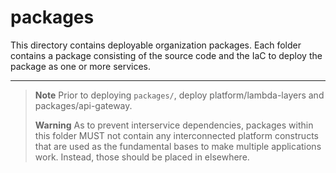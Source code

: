 # packages

This directory contains deployable organization packages. Each folder contains a
package consisting of the source code and the IaC to deploy the package as one
or more services.

---

> **Note** Prior to deploying `packages/`, deploy platform/lambda-layers and
> packages/api-gateway.
>
> **Warning** As to prevent interservice dependencies, packages within this
> folder MUST not contain any interconnected platform constructs that are used
> as the fundamental bases to make multiple applications work. Instead, those
> should be placed in elsewhere.
